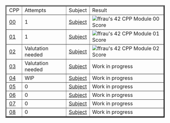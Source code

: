 <table border=3 align="center">
	<tr>
		<td>
			CPP
		</td>
		<td>
			Attempts
		</td>
		<td>
			Subject
		</td>
		<td>
			Result
		</td>
	</tr>
	<tr>
		<td>
			<a href="https://github.com/FranFrau/CPP/tree/master/CPP00">00</a>
		</td>
		<td>
			1
		</td>
		<td>
			<a href="https://github.com/FranFrau/CPP/blob/master/Subjects/CPP00.pdf">Subject</a>
		</td>
		<td>
			<img src="https://badge42.vercel.app/api/v2/cl3fwxmuu002509l4a9fnzm1a/project/2601799" alt="ffrau's 42 CPP Module 00 Score" />
		</td>
	</tr>
	<tr>
		<td>
			<a href="https://github.com/FranFrau/CPP/tree/master/CPP01">01</a>
		</td>
		<td>
			1
		</td>
		<td>
			<a href="https://github.com/FranFrau/CPP/blob/master/Subjects/CPP01.pdf">Subject</a>
		</td>
		<td>
			<img src="https://badge42.vercel.app/api/v2/cl3fwxmuu002509l4a9fnzm1a/project/2602302" alt="ffrau's 42 CPP Module 01 Score" />
		</td>
	</tr>
	<tr>
		<td>
			<a href="https://github.com/FranFrau/CPP/tree/master/CPP02">02</a>
		</td>
		<td>
			Valutation needed
		</td>
		<td>
			<a href="https://github.com/FranFrau/CPP/blob/master/Subjects/CPP02.pdf">Subject</a>
		</td>
		<td>
			<img src="https://badge42.vercel.app/api/v2/cl3fwxmuu002509l4a9fnzm1a/project/2605087" alt="ffrau's 42 CPP Module 02 Score" />
		</td>
	</tr>
	<tr>
		<td>
			<a href="https://github.com/FranFrau/CPP/tree/master/CPP03">03</a>
		</td>
		<td>
			Valutation needed
		</td>
		<td>
			<a href="https://github.com/FranFrau/CPP/blob/master/Subjects/CPP03.pdf">Subject</a>
		</td>
		<td>
			Work in progress
		</td>
	</tr>
	<tr>
		<td>
			<a href="https://github.com/FranFrau/CPP/tree/master/CPP04">04</a>
		</td>
		<td>
			WIP
		</td>
		<td>
			<a href="https://github.com/FranFrau/CPP/blob/master/Subjects/CPP04.pdf">Subject</a>
		</td>
		<td>
			Work in progress
		</td>
	</tr>
	<tr>
		<td>
			<a href="https://github.com/FranFrau/CPP/tree/master/CPP05">05</a>
		</td>
		<td>
			0
		</td>
		<td>
			<a href="https://github.com/FranFrau/CPP/blob/master/Subjects/CPP05.pdf">Subject</a>
		</td>
		<td>
			Work in progress
		</td>
	</tr>
	<tr>
		<td>
			<a href="https://github.com/FranFrau/CPP/tree/master/CPP06">06</a>
		</td>
		<td>
			0
		</td>
		<td>
			<a href="https://github.com/FranFrau/CPP/blob/master/Subjects/CPP06.pdf">Subject</a>
		</td>
		<td>
			Work in progress
		</td>
	</tr>
	<tr>
		<td>
			<a href="https://github.com/FranFrau/CPP/tree/master/CPP07">07</a>
		</td>
		<td>
			0
		</td>
		<td>
			<a href="https://github.com/FranFrau/CPP/blob/master/Subjects/CPP07.pdf">Subject</a>
		</td>
		<td>
			Work in progress
		</td>
	</tr>
	<tr>
		<td>
			<a href="https://github.com/FranFrau/CPP/tree/master/CPP08">08</a>
		</td>
		<td>
			0
		</td>
		<td>
			<a href="https://github.com/FranFrau/CPP/blob/master/Subjects/CPP08.pdf">Subject</a>
		</td>
		<td>
			Work in progress
		</td>
	</tr>
</table>